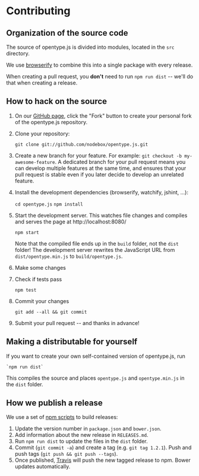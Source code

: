 # Contributing

## Organization of the source code

The source of opentype.js is divided into modules, located in the `src` directory.

We use [browserify](http://browserify.org/) to combine this into a single package with every release.

When creating a pull request, you **don't** need to run `npm run dist` -- we'll do that when creating a release.

## How to hack on the source

1. On our [GitHub page](https://github.com/nodebox/opentype.js), click the "Fork" button to create your personal fork
   of the opentype.js repository.

2. Clone your repository:

    `git clone git://github.com/nodebox/opentype.js.git`

3. Create a new branch for your feature. For example: `git checkout -b my-awesome-feature`.
    A dedicated branch for your pull request means you can develop multiple features at the same time, and ensures
    that your pull request is stable even if you later decide to develop an unrelated feature.

4. Install the development dependencies (browserify, watchify, jshint, ...):

    `cd opentype.js`
    `npm install`

5. Start the development server. This watches file changes and compiles and serves the page at http://localhost:8080/

    `npm start`

   Note that the compiled file ends up in the `build` folder, not the `dist` folder! The development server
   rewrites the JavaScript URL from `dist/opentype.min.js` to `build/opentype.js`.

6. Make some changes

7. Check if tests pass

    `npm test`

8. Commit your changes

    `git add --all && git commit`

9. Submit your pull request -- and thanks in advance!

## Making a distributable for yourself

If you want to create your own self-contained version of opentype.js, run

    `npm run dist`

This compiles the source  and places `opentype.js` and `opentype.min.js` in the `dist` folder.

## How we publish a release

We use a set of [npm scripts](https://www.npmjs.org/doc/misc/npm-scripts.html) to build releases:

1. Update the version number in `package.json` and `bower.json`.
2. Add information about the new release in `RELEASES.md`.
3. Run `npm run dist` to update the files in the `dist` folder.
4. Commit (`git commit -a`) and create a tag (e.g. `git tag 1.2.1`). Push and push tags (`git push && git push --tags`).
5. Once published, [Travis](https://travis-ci.org/) will push the new tagged release to npm. Bower updates automatically.
